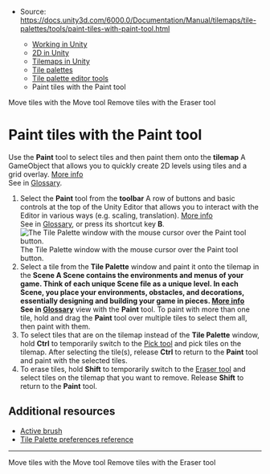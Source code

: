 * Source: https://docs.unity3d.com/6000.0/Documentation/Manual/tilemaps/tile-palettes/tools/paint-tiles-with-paint-tool.html

  * [Working in Unity](https://docs.unity3d.com/6000.0/Documentation/Manual/working-in-unity.html)
  * [2D in Unity](https://docs.unity3d.com/6000.0/Documentation/Manual/Unity2D.html)
  * [Tilemaps in Unity](https://docs.unity3d.com/6000.0/Documentation/Manual/tilemaps/tilemaps-landing.html)
  * [Tile palettes](https://docs.unity3d.com/6000.0/Documentation/Manual/tilemaps/tile-palettes/tile-palette-landing.html)
  * [Tile palette editor tools](https://docs.unity3d.com/6000.0/Documentation/Manual/tilemaps/tile-palettes/tools/tile-palette-tools-landing.html)
  * Paint tiles with the Paint tool


[](https://docs.unity3d.com/6000.0/Documentation/Manual/tilemaps/tile-palettes/tools/move-tiles-with-move-tool.html)
Move tiles with the Move tool
[](https://docs.unity3d.com/6000.0/Documentation/Manual/tilemaps/tile-palettes/tools/remove-tiles-with-eraser-tool.html)
Remove tiles with the Eraser tool
# Paint tiles with the Paint tool
Use the **Paint** tool to select tiles and then paint them onto the **tilemap** A GameObject that allows you to quickly create 2D levels using tiles and a grid overlay. [More info](https://docs.unity3d.com/6000.0/Documentation/Manual/tilemaps/work-with-tilemaps/tilemap-reference.html)  
See in [Glossary](https://docs.unity3d.com/6000.0/Documentation/Manual/Glossary.html#Tilemap).
  1. Select the **Paint** tool from the **toolbar** A row of buttons and basic controls at the top of the Unity Editor that allows you to interact with the Editor in various ways (e.g. scaling, translation). [More info](https://docs.unity3d.com/6000.0/Documentation/Manual/Toolbar.html)  
See in [Glossary](https://docs.unity3d.com/6000.0/Documentation/Manual/Glossary.html#Toolbar), or press its shortcut key **B**.
![The Tile Palette window with the mouse cursor over the Paint tool button.](https://docs.unity3d.com/6000.0/Documentation/uploads/Main/2d-palette-toolbar-brush-hl.png) The Tile Palette window with the mouse cursor over the Paint tool button.
  2. Select a tile from the **Tile Palette** window and paint it onto the tilemap in the ****Scene** A Scene contains the environments and menus of your game. Think of each unique Scene file as a unique level. In each Scene, you place your environments, obstacles, and decorations, essentially designing and building your game in pieces. [More info](https://docs.unity3d.com/6000.0/Documentation/Manual/CreatingScenes.html)  
See in [Glossary](https://docs.unity3d.com/6000.0/Documentation/Manual/Glossary.html#Scene)** view with the **Paint** tool. To paint with more than one tile, hold and drag the **Paint** tool over multiple tiles to select them all, then paint with them.
  3. To select tiles that are on the tilemap instead of the **Tile Palette** window, hold **Ctrl** to temporarily switch to the [Pick tool](https://docs.unity3d.com/6000.0/Documentation/Manual/tilemaps/tile-palettes/tools/create-brush-picks-from-tiles-pick-tool.html) and pick tiles on the tilemap. After selecting the tile(s), release **Ctrl** to return to the **Paint** tool and paint with the selected tiles.
  4. To erase tiles, hold **Shift** to temporarily switch to the [Eraser tool](https://docs.unity3d.com/6000.0/Documentation/Manual/tilemaps/tile-palettes/tools/remove-tiles-with-eraser-tool.html) and select tiles on the tilemap that you want to remove. Release **Shift** to return to the **Paint** tool.


## Additional resources
  * [Active brush](https://docs.unity3d.com/6000.0/Documentation/Manual/tilemaps/tile-palettes/brushes/active-brush.html)
  * [Tile Palette preferences reference](https://docs.unity3d.com/6000.0/Documentation/Manual/tilemaps/tile-palettes/tile-palette-preferences-reference.html)


* * *
[](https://docs.unity3d.com/6000.0/Documentation/Manual/tilemaps/tile-palettes/tools/move-tiles-with-move-tool.html)
Move tiles with the Move tool
[](https://docs.unity3d.com/6000.0/Documentation/Manual/tilemaps/tile-palettes/tools/remove-tiles-with-eraser-tool.html)
Remove tiles with the Eraser tool
